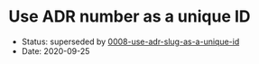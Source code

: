 # Use ADR number as a unique ID

- Status: superseded by [0008-use-adr-slug-as-a-unique-id](0008-use-adr-slug-as-a-unique-id.md)
- Date: 2020-09-25
